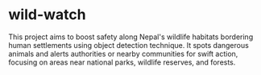 # wild-watch
This project aims to boost safety along Nepal's wildlife habitats bordering human settlements using object detection technique. It spots dangerous animals and alerts authorities or nearby communities for swift action, focusing on areas near national parks, wildlife reserves, and forests.
